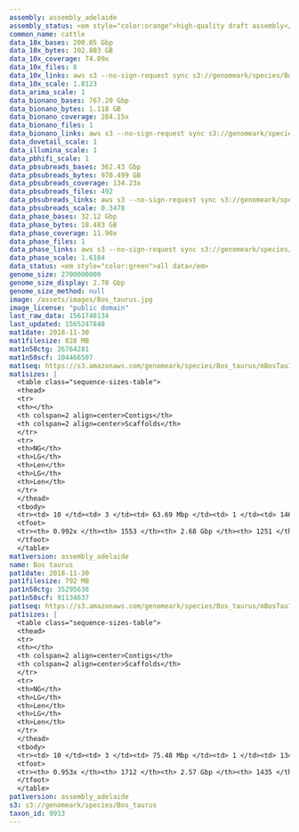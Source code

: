 ```yaml
---
assembly: assembly_adelaide
assembly_status: <em style="color:orange">high-quality draft assembly</em>
common_name: cattle
data_10x_bases: 200.05 Gbp
data_10x_bytes: 102.803 GB
data_10x_coverage: 74.09x
data_10x_files: 8
data_10x_links: aws s3 --no-sign-request sync s3://genomeark/species/Bos_taurus/mBosTau1/genomic_data/10x/ .<br>
data_10x_scale: 1.8123
data_arima_scale: 1
data_bionano_bases: 767.20 Gbp
data_bionano_bytes: 1.118 GB
data_bionano_coverage: 284.15x
data_bionano_files: 1
data_bionano_links: aws s3 --no-sign-request sync s3://genomeark/species/Bos_taurus/mBosTau1/genomic_data/bionano/ .<br>
data_dovetail_scale: 1
data_illumina_scale: 1
data_pbhifi_scale: 1
data_pbsubreads_bases: 362.43 Gbp
data_pbsubreads_bytes: 970.499 GB
data_pbsubreads_coverage: 134.23x
data_pbsubreads_files: 492
data_pbsubreads_links: aws s3 --no-sign-request sync s3://genomeark/species/Bos_taurus/mBosTau1/genomic_data/pacbio/ . --exclude "*scraps.bam* --exclude "*ccs.bam*"<br>
data_pbsubreads_scale: 0.3478
data_phase_bases: 32.12 Gbp
data_phase_bytes: 18.483 GB
data_phase_coverage: 11.90x
data_phase_files: 1
data_phase_links: aws s3 --no-sign-request sync s3://genomeark/species/Bos_taurus/mBosTau1/genomic_data/phase/ .<br>
data_phase_scale: 1.6184
data_status: <em style="color:green">all data</em>
genome_size: 2700000000
genome_size_display: 2.70 Gbp
genome_size_method: null
image: /assets/images/Bos_taurus.jpg
image_license: "public domain"
last_raw_data: 1561748134
last_updated: 1565247848
mat1date: 2018-11-30
mat1filesize: 828 MB
mat1n50ctg: 26764281
mat1n50scf: 104466507
mat1seq: https://s3.amazonaws.com/genomeark/species/Bos_taurus/mBosTau1/assembly_adelaide/mBosTau1.mat.asm.20181130.fasta.gz
mat1sizes: |
  <table class="sequence-sizes-table">
  <thead>
  <tr>
  <th></th>
  <th colspan=2 align=center>Contigs</th>
  <th colspan=2 align=center>Scaffolds</th>
  </tr>
  <tr>
  <th>NG</th>
  <th>LG</th>
  <th>Len</th>
  <th>LG</th>
  <th>Len</th>
  </tr>
  </thead>
  <tbody>
  <tr><td> 10 </td><td> 3 </td><td> 63.69 Mbp </td><td> 1 </td><td> 146.09 Mbp </td></tr>  <tr><td> 20 </td><td> 8 </td><td> 47.65 Mbp </td><td> 3 </td><td> 120.79 Mbp </td></tr>  <tr><td> 30 </td><td> 14 </td><td> 38.56 Mbp </td><td> 6 </td><td> 117.22 Mbp </td></tr>  <tr><td> 40 </td><td> 22 </td><td> 32.06 Mbp </td><td> 8 </td><td> 110.43 Mbp </td></tr>  <tr style="background-color:#cccccc;"><td> 50 </td><td> 31 </td><td style="background-color:#88ff88;"> 26.76 Mbp </td><td> 10 </td><td style="background-color:#88ff88;"> 104.47 Mbp </td></tr>  <tr><td> 60 </td><td> 42 </td><td> 24.09 Mbp </td><td> 13 </td><td> 84.27 Mbp </td></tr>  <tr><td> 70 </td><td> 55 </td><td> 17.44 Mbp </td><td> 17 </td><td> 72.62 Mbp </td></tr>  <tr><td> 80 </td><td> 73 </td><td> 12.95 Mbp </td><td> 21 </td><td> 62.58 Mbp </td></tr>  <tr><td> 90 </td><td> 106 </td><td> 5.48 Mbp </td><td> 25 </td><td> 51.31 Mbp </td></tr>  <tr><td> 100 </td><td> - </td><td> - </td><td> - </td><td> - </td></tr>  </tbody>
  <tfoot>
  <tr><th> 0.992x </th><th> 1553 </th><th> 2.68 Gbp </th><th> 1251 </th><th> 2.68 Gbp </th></tr>
  </tfoot>
  </table>
mat1version: assembly_adelaide
name: Bos taurus
pat1date: 2018-11-30
pat1filesize: 792 MB
pat1n50ctg: 35295638
pat1n50scf: 91134637
pat1seq: https://s3.amazonaws.com/genomeark/species/Bos_taurus/mBosTau1/assembly_adelaide/mBosTau1.pat.asm.20181130.fasta.gz
pat1sizes: |
  <table class="sequence-sizes-table">
  <thead>
  <tr>
  <th></th>
  <th colspan=2 align=center>Contigs</th>
  <th colspan=2 align=center>Scaffolds</th>
  </tr>
  <tr>
  <th>NG</th>
  <th>LG</th>
  <th>Len</th>
  <th>LG</th>
  <th>Len</th>
  </tr>
  </thead>
  <tbody>
  <tr><td> 10 </td><td> 3 </td><td> 75.48 Mbp </td><td> 1 </td><td> 134.17 Mbp </td></tr>  <tr><td> 20 </td><td> 6 </td><td> 65.76 Mbp </td><td> 4 </td><td> 119.44 Mbp </td></tr>  <tr><td> 30 </td><td> 11 </td><td> 48.96 Mbp </td><td> 6 </td><td> 112.66 Mbp </td></tr>  <tr><td> 40 </td><td> 17 </td><td> 42.21 Mbp </td><td> 8 </td><td> 108.21 Mbp </td></tr>  <tr style="background-color:#cccccc;"><td> 50 </td><td> 24 </td><td style="background-color:#88ff88;"> 35.30 Mbp </td><td> 11 </td><td style="background-color:#88ff88;"> 91.13 Mbp </td></tr>  <tr><td> 60 </td><td> 33 </td><td> 23.70 Mbp </td><td> 14 </td><td> 82.50 Mbp </td></tr>  <tr><td> 70 </td><td> 46 </td><td> 17.59 Mbp </td><td> 18 </td><td> 69.53 Mbp </td></tr>  <tr><td> 80 </td><td> 66 </td><td> 10.61 Mbp </td><td> 22 </td><td> 60.53 Mbp </td></tr>  <tr><td> 90 </td><td> 110 </td><td> 2.71 Mbp </td><td> 27 </td><td> 42.12 Mbp </td></tr>  <tr><td> 100 </td><td> - </td><td> - </td><td> - </td><td> - </td></tr>  </tbody>
  <tfoot>
  <tr><th> 0.953x </th><th> 1712 </th><th> 2.57 Gbp </th><th> 1435 </th><th> 2.58 Gbp </th></tr>
  </tfoot>
  </table>
pat1version: assembly_adelaide
s3: s3://genomeark/species/Bos_taurus
taxon_id: 9913
---
```

